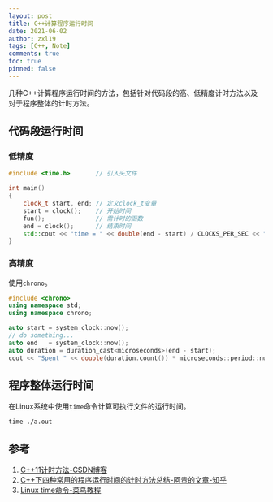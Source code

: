 ```yaml
---
layout: post
title: C++计算程序运行时间
date: 2021-06-02
author: zxl19
tags: [C++, Note]
comments: true
toc: true
pinned: false
---
```


几种C++计算程序运行时间的方法，包括针对代码段的高、低精度计时方法以及对于程序整体的计时方法。

<!-- more -->

## 代码段运行时间

### 低精度

```cpp
#include <time.h>       // 引入头文件

int main()
{
    clock_t start, end; // 定义clock_t变量
    start = clock();    // 开始时间
    fun();              // 需计时的函数
    end = clock();      // 结束时间
    std::cout << "time = " << double(end - start) / CLOCKS_PER_SEC << " s" << std::endl;  //输出时间（单位：s）
}
```

### 高精度

使用`chrono`。

```cpp
#include <chrono>
using namespace std;
using namespace chrono;

auto start = system_clock::now();
// do something...
auto end   = system_clock::now();
auto duration = duration_cast<microseconds>(end - start);
cout << "Spent " << double(duration.count()) * microseconds::period::num / microseconds::period::den << " seconds." << endl;
```

## 程序整体运行时间

在Linux系统中使用`time`命令计算可执行文件的运行时间。

```shell
time ./a.out
```

## 参考

1. [C++11计时方法-CSDN博客](https://blog.csdn.net/u013390476/article/details/50209603)
2. [C++下四种常用的程序运行时间的计时方法总结-阿贵的文章-知乎](https://zhuanlan.zhihu.com/p/54665895)
3. [Linux time命令-菜鸟教程](https://www.runoob.com/linux/linux-comm-time.html)
